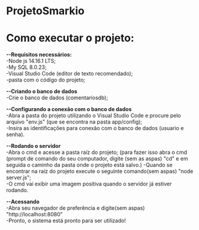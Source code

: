 # ProjetoSmarkio
Como executar o projeto:
===================================

**--Requisitos necessários:**  
	 -Node js 14.16.1 LTS;  
	 -My SQL 8.0.23;  
	 -Visual Studio Code (editor de texto recomendado);  
	 -pasta com o código do projeto;  

**--Criando o banco de dados**  
	-Crie o banco de dados (comentariosdb);  

**--Configurando a conexão com o banco de dados**  
	-Abra a pasta do projeto utilizando o Visual Studio Code e procure pelo arquivo "env.js" (que se encontra na pasta app/config);  
	-Insira as identificações para conexão com o banco de dados (usuario e senha).  

**--Rodando o servidor**  
	-Abra o cmd e acesse a pasta raíz do projeto; (para fazer isso abra o cmd (prompt de comando do seu computador, digite (sem as aspas) "cd" e em seguida o caminho da pasta onde o projeto está salvo.)
	-Quando se encontrar na raíz do projeto execute o seguinte comando(sem aspas) "node server.js";  
	-O cmd vai exibir uma imagem positiva quando o servidor já estiver rodando.  

**--Acessando**   
	-Abra seu navegador de preferência e digite(sem aspas) "http://localhost:8080"  
	-Pronto, o sistema está pronto para ser utilizado!  
